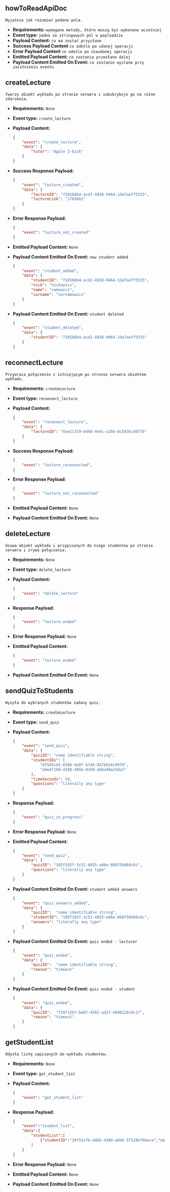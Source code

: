## **howToReadApiDoc**

    Wyjaśnia jak rozumieć podane pola.

-   **Requirements:** `wymagane metody, które muszą być wykonane wcześniej`
-   **Event type:** `jedno ze stringowych pól w payloadzie`
-   **Payload Content:** `co ma zostać przysłane`
-   **Success Payload Content** `co odeśle po udanej operacji`
-   **Error Payload Content** `co odeśle po nieudanej operacji`
-   **Emitted Payload Content:** `co zostanie przesłane dalej`
-   **Payload Content Emitted On Event:** `co zostanie wyslane przy zaistnieniu eventu`

## **createLecture**

    Tworzy obiekt wykładu po stronie serwera i subskrybuje go na różne zdarzenia.

-   **Requirements:** `None`
-   **Event type:** `create_lecture`
-   **Payload Content:**

    ```json
    {
        "event": "create_lecture",
        "data": {
            "tutor": "Apple I-Dzik"
        }         
    }
    ```

-   **Success Response Payload:**

    ```json
    {
        "event": "lecture_created",
        "data": {
            "lectureID": "7101b8b4-acd2-4838-9464-1da7aeff5335",
            "lectureLink": "1765661"
        }        
    }
    ```

-   **Error Response Payload:**

    ```json
    {
        "event": "lecture_not_created"
    }
    ```

-   **Emitted Payload Content:** `None`
-   **Payload Content Emitted On Event:** `new student added`

    ```json
    {
        "event": "student_added",
        "data": {
            "studentID": "7101b8b4-acd2-4838-9464-1da7aeff5335",
            "nick": "nickowicz",
            "name": "namowicz",
            "surname": "surnamowicz"
        }        
    }
    ```

-   **Payload Content Emitted On Event:** `student deleted`

    ```json
    {
        "event": "student_deleted",
        "data": {
            "studentID": "7101b8b4-acd2-4838-9464-1da7aeff5335"
        }        
    }
    ```

## **reconnectLecture**

    Przywraca połączenie z istniejącym po stronie serwera obiektem wykładu.

-   **Requirements:** `createLecture`
-   **Event type:** `reconnect_lecture`
-   **Payload Content:**

    ```json
    {
        "event": "reconnect_lecture",
        "data": {
            "lectureID": "8ae1c319-b480-4e4c-a10a-8c5836cd8f3b"
        }         
    }
    ```

-   **Success Response Payload:**

    ```json
    {
        "event": "lecture_reconnected",      
    }
    ```

-   **Error Response Payload:**

    ```json
    {
        "event": "lecture_not_reconnected"
    }
    ```

-   **Emitted Payload Content:** `None`
-   **Payload Content Emitted On Event:** `None`

## **deleteLecture**

    Usuwa obiekt wykładu i przypisanych do niego studentów po stronie serwera i zrywa połączenia.

-   **Requirements:** `None`
-   **Event type:** `delete_lecture`
-   **Payload Content:**

    ```json
    {
        "event": "delete_lecture"
    }
    ```

-   **Response Payload:**

    ```json
    {
        "event": "lecture_ended"
    }
    ```

-   **Error Response Payload:** `None`
-   **Emitted Payload Content:** 

    ```json
    {
        "event": "lecture_ended"
    }
    ```

-   **Payload Content Emitted On Event:** `None`

## **sendQuizToStudents**

    Wysyła do wybranych studentów zadany quiz.

-   **Requirements:** `createLecture`
-   **Event type:** `send_quiz`
-   **Payload Content:**

    ```json
    {
        "event": "send_quiz",
        "data": {
            "quizID": "some identifiable string",
            "studentIDs": [
                "6f545cd3-6586-4e0f-b7d4-847b024c09f9",
                "a9e471b0-d188-485b-91b0-abba40a25de1"
            ],
            "timeSeconds": 60,
            "questions": "literally any type"
        }
    }
    ```

-   **Response Payload:**

    ```json
    {
        "event": "quiz_in_progress"
    }
    ```

-   **Error Response Payload:** `None`
-   **Emitted Payload Content:**

    ```json
    {
        "event": "send_quiz",
        "data": {
            "quizID": "185f192f-3c51-4855-a46e-868756d66c6c",
            "questions": "literally any type"
        }
    }
    ```

-   **Payload Content Emitted On Event:** `student added answers`

    ```json
    {
        "event": "quiz_answers_added",
        "data": {
            "quizID":  "some identifiable string",
            "studentID": "185f192f-3c51-4855-a46e-868756d66c6c",
            "answers": "literally any type"
        }
    }
    ```

-   **Payload Content Emitted On Event:** `quiz ended - lecturer`

    ```json
    {
        "event": "quiz_ended",
        "data": {
            "quizID":  "some identifiable string",
            "reason": "timeout"
        }
    }
    ```

-   **Payload Content Emitted On Event:** `quiz ended - student`

    ```json
    {
        "event": "quiz_ended",
        "data": {
            "quizID":  "f19f15b7-be67-4591-ad2f-e098128c6c17",
            "reason": "timeout"
        }
    }
    ```

## **getStudentList**

    Odysła listę zapisanych do wykładu studentów.

-   **Requirements:** `None`
-   **Event type:** `get_student_list`
-   **Payload Content:**

    ```json
    {
        "event": "get_student_list"
    }
    ```

-   **Response Payload:**

    ```json
    {
        "event":"student_list",
        "data":{
            "studentList":[
                {"studentID":"20f52cf6-ddbb-4380-a046-5f528b76beca","nick":"nickomowicz","name":"namowicz","surname":"surnamowicz"},{"studentID":"80a93b73-d017-487f-aa2c-b14222d1e70a","nick":"nickomowicz","name":"namowicz","surname":"surnamowicz"}
            ]
        }
    }
    ```

-   **Error Response Payload:** `None`
-   **Emitted Payload Content:**  `None`
-   **Payload Content Emitted On Event:** `None`
